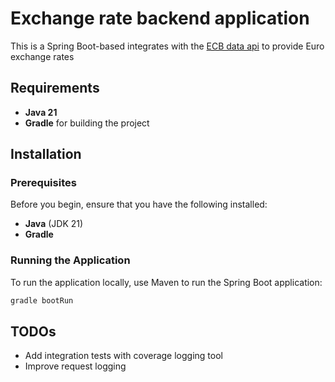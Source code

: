 # Exchange rate backend application

This is a Spring Boot-based integrates with the [ECB data api](https://data.ecb.europa.eu/help/api/overview) 
to provide Euro exchange rates

## Requirements

- **Java 21**
- **Gradle** for building the project

## Installation

### Prerequisites

Before you begin, ensure that you have the following installed:
- **Java** (JDK 21) 
- **Gradle**

### Running the Application

To run the application locally, use Maven to run the Spring Boot application:

```bash
gradle bootRun
```

## TODOs

* Add integration tests with coverage logging tool
* Improve request logging
